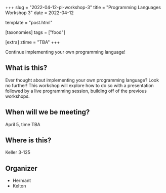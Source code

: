 +++
slug = "2022-04-12-pl-workshop-3"
title = "Programming Languages Workshop 3"
date = 2022-04-12

template = "post.html"

[taxonomies]
tags = ["food"]

[extra]
ztime = "TBA"
+++

Continue implementing your own programming language!

<!-- more -->

## What is this?

Ever thought about implementing your own programming language? Look no further!
This workshop will explore how to do so with a presentation followed by a live programming
session, building off of the previous workshops.

## When will we be meeting?

April 5, time TBA

## Where is this?

Keller 3-125

## Organizer

* Hermant
* Kelton